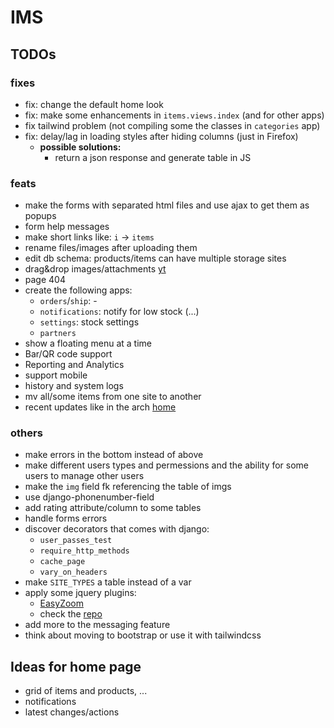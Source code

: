 # IMS

## TODOs

### fixes

- fix: change the default home look
- fix: make some enhancements in `items.views.index` (and for other apps)
- fix tailwind problem (not compiling some the classes in `categories` app)
- fix: delay/lag in loading styles after hiding columns (just in Firefox)
  - **possible solutions:**
    - return a json response and generate table in JS

### feats

- make the forms with separated html files and
use ajax to get them as popups
- form help messages
- make short links like: `i` -> `items`
- rename files/images after uploading them
- edit db schema: products/items can have multiple storage sites
- drag&drop images/attachments [yt](https://www.youtube.com/watch?v=9Xh_ZpFkROI)
- page 404
- create the following apps:
  - `orders`/`ship`: -
  - `notifications`: notify for low stock (...)
  - `settings`: stock settings
  - `partners`
- show a floating menu at a time
- Bar/QR code support
- Reporting and Analytics
- support mobile
- history and system logs
- mv all/some items from one site to another
- recent updates like in the arch [home](archlinux.org)

### others

- make errors in the bottom instead of above
- make different users types and permessions and
the ability for some users to manage other users
- make the `img` field fk referencing the table of imgs
- use django-phonenumber-field
- add rating attribute/column to some tables
- handle forms errors
- discover decorators that comes with django:
  - `user_passes_test`
  - `require_http_methods`
  - `cache_page`
  - `vary_on_headers`
- make `SITE_TYPES` a table instead of a var
- apply some jquery plugins:
  - [EasyZoom](i-like-robots.github.io/EasyZoom)
  - check the [repo](github.com/petk/awesome-jquery)
- add more to the messaging feature
- think about moving to bootstrap
or use it with tailwindcss

## Ideas for home page

- grid of items and products, ...
- notifications
- latest changes/actions
